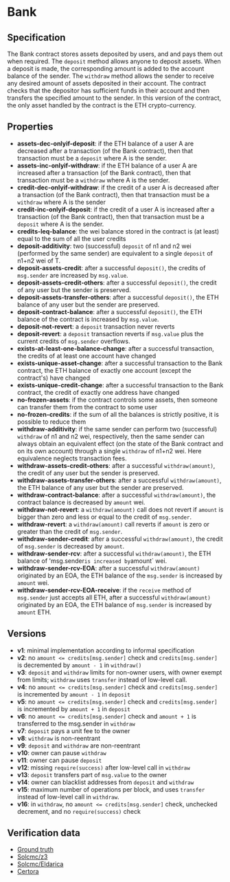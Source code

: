 # Bank

## Specification
The Bank contract stores assets deposited by users, and and pays them out when required. The `deposit` method allows anyone to deposit assets. When a deposit is made, the corresponding amount is added to the account balance of the sender. The `withdraw` method allows the sender to receive any desired amount of assets deposited in their account. The contract checks that the depositor has sufficient funds in their account and then transfers the specified amount to the sender. In this version of the contract, the only asset handled by the contract is the ETH crypto-currency.

## Properties
- **assets-dec-onlyif-deposit**: if the ETH balance of a user A are decreased after a transaction (of the Bank contract), then that transaction must be a `deposit` where A is the sender.
- **assets-inc-onlyif-withdraw**: if the ETH balance of a user A are increased after a transaction (of the Bank contract), then that transaction must be a `withdraw` where A is the sender.
- **credit-dec-onlyif-withdraw**: if the credit of a user A is decreased after a transaction (of the Bank contract), then that transaction must be a `withdraw` where A is the sender
- **credit-inc-onlyif-deposit**: if the credit of a user A is increased after a transaction (of the Bank contract), then that transaction must be a `deposit` where A is the sender.
- **credits-leq-balance**: the wei balance stored in the contract is (at least) equal to the sum of all the user credits
- **deposit-additivity**: two (successful) `deposit` of n1 and n2 wei (performed by the same sender) are equivalent to a single `deposit` of n1+n2 wei of T.
- **deposit-assets-credit**: after a successful `deposit()`, the credits of `msg.sender` are increased by `msg.value`.
- **deposit-assets-credit-others**: after a successful `deposit()`, the credit of any user but the sender is preserved.
- **deposit-assets-transfer-others**: after a successful `deposit()`, the ETH balance of any user but the sender are preserved.
- **deposit-contract-balance**: after a successful `deposit()`, the ETH balance of the contract is increased by `msg.value`.
- **deposit-not-revert**: a `deposit` transaction never reverts
- **deposit-revert**: a `deposit` transaction reverts if `msg.value` plus the current credits of `msg.sender` overflows.
- **exists-at-least-one-balance-change**: after a successful transaction, the credits of at least one account have changed
- **exists-unique-asset-change**: after a successful transaction to the Bank contract, the ETH balance of exactly one account (except the contract's) have changed
- **exists-unique-credit-change**: after a successful transaction to the Bank contract, the credit of exactly one address have changed
- **no-frozen-assets**: if the contract controls some assets, then someone can transfer them from the contract to some user
- **no-frozen-credits**: if the sum of all the balances is strictly positive, it is possible to reduce them
- **withdraw-additivity**: if the same sender can perform two (successful) `withdraw` of n1 and n2 wei, respectively, then the same sender can always obtain an equivalent effect (on the state of the Bank contract and on its own account) through a single `withdraw` of n1+n2 wei. Here equivalence neglects transaction fees.
- **withdraw-assets-credit-others**: after a successful `withdraw(amount)`, the credit of any user but the sender is preserved.
- **withdraw-assets-transfer-others**: after a successful `withdraw(amount)`, the ETH balance of any user but the sender are preserved.
- **withdraw-contract-balance**: after a successful `withdraw(amount)`, the contract balance is decreased by `amount` wei.
- **withdraw-not-revert**: a `withdraw(amount)` call does not revert if `amount` is bigger than zero and less or equal to the credit of `msg.sender`.
- **withdraw-revert**: a `withdraw(amount)` call reverts if `amount` is zero or greater than the credit of `msg.sender`.
- **withdraw-sender-credit**: after a successful `withdraw(amount)`, the credit of `msg.sender` is decreased by `amount`.
- **withdraw-sender-rcv**: after a successful `withdraw(amount)`, the ETH balance of 'msg.sender` is increased by `amount` wei.
- **withdraw-sender-rcv-EOA**: after a successful `withdraw(amount)` originated by an EOA, the ETH balance of the `msg.sender` is increased by `amount` wei.
- **withdraw-sender-rcv-EOA-receive**: if the `receive` method of `msg.sender` just accepts all ETH, after a successful `withdraw(amount)` originated by an EOA, the ETH balance of `msg.sender` is increased by `amount` ETH.

## Versions
- **v1**: minimal implementation according to informal specification
- **v2**: no `amount <= credits[msg.sender]` check and `credits[msg.sender]` is decremented by `amount - 1` in `withdraw()`
- **v3**: `deposit` and `withdraw` limits for non-owner users, with owner exempt from limits; `withdraw` uses `transfer` instead of low-level call. 
- **v4**: no `amount <= credits[msg.sender]` check and `credits[msg.sender]` is incremented by `amount - 1` in `deposit`
- **v5**: no `amount <= credits[msg.sender]` check and `credits[msg.sender]` is incremented by `amount + 1` in `deposit`
- **v6**: no `amount <= credits[msg.sender]` check and `amount + 1` is transferred to the msg.sender in `withdraw`
- **v7**: `deposit` pays a unit fee to the owner
- **v8**: `withdraw` is non-reentrant
- **v9**: `deposit` and `withdraw` are non-reentrant
- **v10**: owner can pause `withdraw`
- **v11**: owner can pause `deposit`
- **v12**: missing `require(success)` after low-level call in `withdraw`
- **v13**: `deposit` transfers part of `msg.value` to the owner
- **v14**: owner can blacklist addresses from `deposit` and `withdraw`
- **v15**: maximum number of operations per block, and uses `transfer` instead of low-level call in `withdraw`.
- **v16**: in `withdraw`, no `amount <= credits[msg.sender]` check, unchecked decrement, and no `require(success)` check

## Verification data

- [Ground truth](ground-truth.csv)
- [Solcmc/z3](solcmc-z3.csv)
- [Solcmc/Eldarica](solcmc-eld.csv)
- [Certora](certora.csv)

